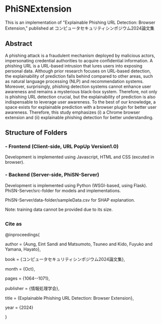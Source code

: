 # PhiSNExtension
This is an implementation of "Explainable Phishing URL Detection: Browser Extension," published at コンピュータセキュリティシンポジウム2024論文集
## 
## Abstract
A phishing attack is a fraudulent mechanism deployed by malicious actors, impersonating credential authorities to acquire confidential information. A phishing URL is a URL-based intrusion that lures users into exposing personal data. Although prior research focuses on URL-based detection, the explainability of prediction falls behind compared to other areas, such as natural language processing (NLP) and recommendation systems. Moreover, surprisingly, phishing detection systems cannot enhance user awareness and remains a mysterious black-box system. Therefore, not only is phishing URL detection crucial, but the explainability of prediction is also indispensable to leverage user awareness. To the best of our knowledge, a space exists for explainable prediction with a browser plugin for better user awareness. Therefore, this study emphasizes (i) a Chrome browser extension and (ii) explainable phishing detection for better understanding.

## 
## Structure of Folders
### - Frontend (Client-side, URL PopUp Version1.0) 
Development is implemented using Javascript, HTML and CSS (excuted in browser).
### - Backend (Server-side, PhiSN-Server) 
Development is implemented using Python (WSGI-based, using Flask).
PhiSN-Server/src-folder for models and implementations. 

PhiSN-Server/data-folder/sampleData.csv for SHAP explanation. 

Note: training data cannot be provided due to its size.
## 
### Cite as 
@inproceedings{

 author = {Aung, Eint Sandi and Matsumoto, Tsuneo and Kido, Fuyuko and Yamana, Hayato},
 
 book = {コンピュータセキュリティシンポジウム2024論文集},
 
 month = {Oct},

 pages = {1064--1071},
 
 publisher = {情報処理学会},
 
 title = {Explainable Phishing URL Detection: Browser Extension},
 
 year = {2024}
 
}
##
